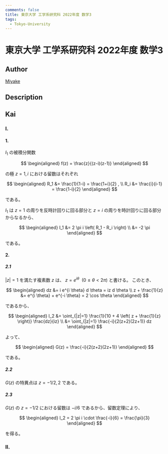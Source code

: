 ```yaml
---
comments: false
title: 東京大学 工学系研究科 2022年度 数学3
tags:
  - Tokyo-University
---
```

# 東京大学 工学系研究科 2022年度 数学3

## **Author**
[Miyake](https://miyake.github.io/exams/index.html)

## **Description**

## **Kai**
### I.
#### 1.
$I_1$ の被積分関数

$$
\begin{aligned}
f(z) = \frac{z}{(z-i)(z-1)}
\end{aligned}
$$

の極 $z=1,i$ における留数はそれぞれ

$$
\begin{aligned}
R_1 &= \frac{1}{1-i} = \frac{1+i}{2}
, \\
R_i &= \frac{i}{i-1} = \frac{1-i}{2}
\end{aligned}
$$

である。

$I_1$ は $z=1$ の周りを反時計回りに回る部分と $z=i$ の周りを時計回りに回る部分からなるから、

$$
\begin{aligned}
I_1
&= 2 \pi i \left( R_1 - R_i \right)
\\
&= -2 \pi
\end{aligned}
$$

である。

#### 2.
##### 2.1
$|z|=1$ を満たす複素数 $z$ は、 $z=e^{i \theta} \ \ (0 \leq \theta \lt 2 \pi)$ と書ける。
このとき、

$$
\begin{aligned}
dz &= i e^{i \theta} d \theta = iz d \theta
\\
z + \frac{1}{z} &= e^{i \theta} + e^{-i \theta} = 2 \cos \theta
\end{aligned}
$$

であるから、

$$
\begin{aligned}
I_2
&= \oint_{|z|=1} \frac{1}{10 + 4 \left( z + \frac{1}{z} \right)} \frac{dz}{iz}
\\
&= \oint_{|z|=1} \frac{-i}{2(z+2)(2z+1)} dz
\end{aligned}
$$

よって、

$$
\begin{aligned}
G(z) = \frac{-i}{2(z+2)(2z+1)}
\end{aligned}
$$

である。

##### 2.2
$G(z)$ の特異点は $z=-1/2, 2$ である。

##### 2.3
$G(z)$ の $z=-1/2$ における留数は $-i/6$ であるから、留数定理により、

$$
\begin{aligned}
I_2 = 2 \pi i \cdot \frac{-i}{6} = \frac{\pi}{3}
\end{aligned}
$$

を得る。

### II.